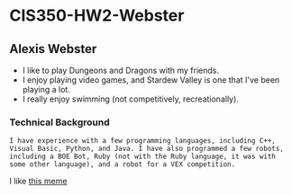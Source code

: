 # CIS350-HW2-Webster 
## Alexis Webster 

- I like to play Dungeons and Dragons with my friends. 
- I enjoy playing video games, and Stardew Valley is one that I've been playing a lot. 
- I really enjoy swimming (not competitively, recreationally). 

### Technical Background

    I have experience with a few programming languages, including C++, Visual Basic, Python, and Java. I have also programmed a few robots, including a BOE Bot, Ruby (not with the Ruby language, it was with some other language), and a robot for a VEX competition. 

I like [this meme](https://scontent-ort2-2.xx.fbcdn.net/v/t1.6435-9/s960x960/191327239_321509076009505_7833398202362528554_n.jpg?_nc_cat=110&ccb=1-5&_nc_sid=730e14&_nc_ohc=qn-dfjg7zfYAX-efBUf&_nc_ht=scontent-ort2-2.xx&oh=a92e4056d68d10c914cc21eb1796e3b3&oe=616C07FE) 